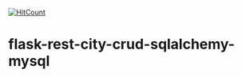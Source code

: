 [![HitCount](http://hits.dwyl.io/teamtact/https://github.com/teamtact/flask-rest-city-crud-sqlalchemy-mysql.svg)](http://hits.dwyl.io/teamtact/https://github.com/teamtact/flask-rest-city-crud-sqlalchemy-mysql)

# flask-rest-city-crud-sqlalchemy-mysql
